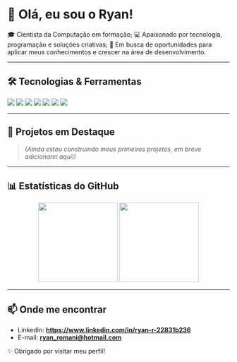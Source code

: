 # 👋 Olá, eu sou o Ryan!

🎓 Cientista da Computação em formação;
💻 Apaixonado por tecnologia, programação e soluções criativas;
🚀 Em busca de oportunidades para aplicar meus conhecimentos e crescer na área de desenvolvimento.

---

## 🛠️ Tecnologias & Ferramentas
<p>
  <img src="https://img.shields.io/badge/-Python-3776AB?logo=python&logoColor=white" />
  <img src="https://img.shields.io/badge/-Java-007396?logo=java&logoColor=white" />
  <img src="https://img.shields.io/badge/-HTML5-E34F26?logo=html5&logoColor=white" />
  <img src="https://img.shields.io/badge/-CSS3-1572B6?logo=css3&logoColor=white" />
  <img src="https://img.shields.io/badge/-JavaScript-F7DF1E?logo=javascript&logoColor=black" />
  <img src="https://img.shields.io/badge/-SQL-4479A1?logo=postgresql&logoColor=white" />
  <img src="https://img.shields.io/badge/-SAP-0FAAFF?logo=sap&logoColor=white" />
</p>

---

## 📌 Projetos em Destaque
> *(Ainda estou construindo meus primeiros projetos, em breve adicionarei aqui!)*  

---

## 📊 Estatísticas do GitHub
<p align="center">
  <img height="180em" src="https://github-readme-stats.vercel.app/api?username=r1an17&show_icons=true&theme=tokyonight&hide_border=true" />
  <img height="180em" src="https://github-readme-stats.vercel.app/api/top-langs/?username=r1an17&layout=compact&theme=tokyonight&hide_border=true"/>
</p>

---

## 📫 Onde me encontrar
- LinkedIn: **https://www.linkedin.com/in/ryan-r-22831b236**
- E-mail: **ryan_romani@hotmail.com**  

✨ Obrigado por visitar meu perfil!
